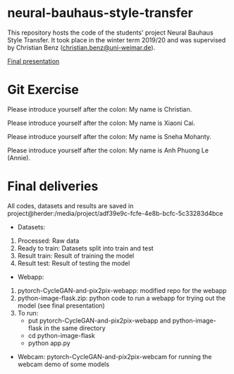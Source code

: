 # neural-bauhaus-style-transfer

This repository hosts the code of the students' project Neural Bauhaus Style Transfer. It took place in the winter term 2019/20 and was supervised by Christian Benz (christian.benz@uni-weimar.de).

[Final presentation](presentation.pdf)

# Git Exercise

Please introduce yourself after the colon: My name is Christian.

Please introduce yourself after the colon: My name is Xiaoni Cai.

Please introduce yourself after the colon: My name is Sneha Mohanty.

Please introduce yourself after the colon: My name is Anh Phuong Le (Annie).

# Final deliveries

All codes, datasets and results are saved in project@herder:/media/project/adf39e9c-fcfe-4e8b-bcfc-5c33283d4bce

- Datasets:

1. Processed: Raw data
2. Ready to train: Datasets split into train and test 
3. Result train: Result of training the model
4. Result test: Result of testing the model

- Webapp:
1. pytorch-CycleGAN-and-pix2pix-webapp: modified repo for the webapp
2. python-image-flask.zip: python code to run a webapp for trying out the model (see final presentation)
3. To run:
    - put pytorch-CycleGAN-and-pix2pix-webapp and python-image-flask in the same directory
    - cd python-image-flask
    - python app.py

- Webcam: pytorch-CycleGAN-and-pix2pix-webcam
for running the webcam demo of some models

